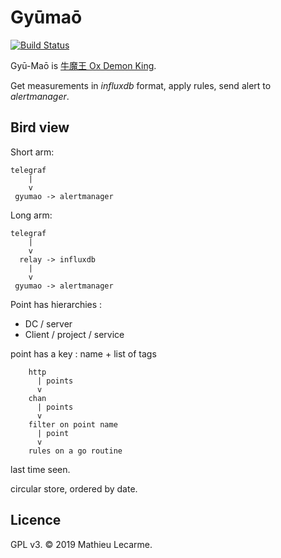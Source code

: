 # Gyūmaō

[![Build Status](https://drone.bearstech.com/api/badges/factorysh/gyumao/status.svg)](https://drone.bearstech.com/factorysh/)

Gyū-Maō is [牛魔王 Ox Demon King](https://en.wikipedia.org/wiki/List_of_Dragon_Ball_characters#Ox-King).

Get measurements in _influxdb_ format, apply rules, send alert to _alertmanager_.

## Bird view

Short arm:

```
telegraf
    |
    v
 gyumao -> alertmanager
```

Long arm:

```
telegraf
    |
    v
  relay -> influxdb
    |
    v
 gyumao -> alertmanager
```

Point has hierarchies :

- DC / server
- Client / project / service

point has a key : name + list of tags

```
    http
      | points
      v
    chan
      | points
      v
    filter on point name
      | point
      v
    rules on a go routine

```

last time seen.

circular store, ordered by date.

## Licence

GPL v3. © 2019 Mathieu Lecarme.
